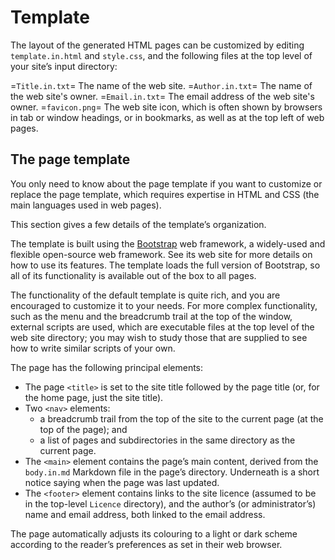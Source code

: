 # Template

The layout of the generated HTML pages can be customized by editing `template.in.html` and `style.css`, and the following files at the top level of your site’s input directory:

=`Title.in.txt`=
    The name of the web site.
=`Author.in.txt`=
    The name of the web site's owner.
=`Email.in.txt`=
    The email address of the web site's owner.
=`favicon.png`=
    The web site icon, which is often shown by browsers in tab or window headings, or in bookmarks, as well as at the top left of web pages.

## The page template

You only need to know about the page template if you want to customize or replace the page template, which requires expertise in HTML and CSS (the main languages used in web pages).

This section gives a few details of the template’s organization.

The template is built using the [Bootstrap](https://getbootstrap.com) web framework, a widely-used and flexible open-source web framework. See its web site for more details on how to use its features. The template loads the full version of Bootstrap, so all of its functionality is available out of the box to all pages.

The functionality of the default template is quite rich, and you are encouraged to customize it to your needs. For more complex functionality, such as the menu and the breadcrumb trail at the top of the window, external scripts are used, which are executable files at the top level of the web site directory; you may wish to study those that are supplied to see how to write similar scripts of your own.

The page has the following principal elements:

+ The page `<title>` is set to the site title followed by the page title (or, for the home page, just the site title).
+ Two `<nav>` elements:
    + a breadcrumb trail from the top of the site to the current page (at the top of the page); and
    + a list of pages and subdirectories in the same directory as the current page.
+ The `<main>` element contains the page’s main content, derived from the `body.in.md` Markdown file in the page’s directory. Underneath is a short notice saying when the page was last updated.
+ The `<footer>` element contains links to the site licence (assumed to be in the top-level `Licence` directory), and the author’s (or administrator’s) name and email address, both linked to the email address.

The page automatically adjusts its colouring to a light or dark scheme according to the reader’s preferences as set in their web browser.